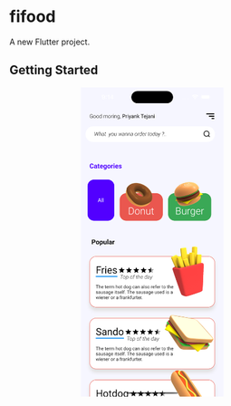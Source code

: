 # fifood

A new Flutter project.

## Getting Started

<p align="center">
	<img width=50%; src="https://github.com/priyanktejani/fifood-food-delivery-app/blob/master/assets/screenshot/screen_1.png">
</p>